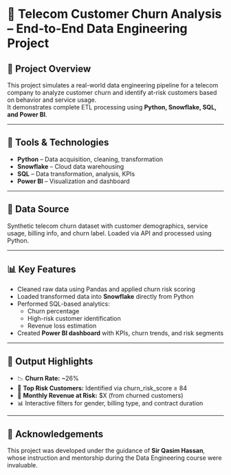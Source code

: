 # 📡 Telecom Customer Churn Analysis – End-to-End Data Engineering Project

## 🧠 Project Overview

This project simulates a real-world data engineering pipeline for a telecom company to analyze customer churn and identify at-risk customers based on behavior and service usage.  
It demonstrates complete ETL processing using **Python, Snowflake, SQL, and Power BI**.

---

## 🔧 Tools & Technologies

- **Python** – Data acquisition, cleaning, transformation
- **Snowflake** – Cloud data warehousing
- **SQL** – Data transformation, analysis, KPIs
- **Power BI** – Visualization and dashboard

---

## 🔗 Data Source

Synthetic telecom churn dataset with customer demographics, service usage, billing info, and churn label. Loaded via API and processed using Python.

---

## 📊 Key Features

- Cleaned raw data using Pandas and applied churn risk scoring
- Loaded transformed data into **Snowflake** directly from Python
- Performed SQL-based analytics:
  - Churn percentage
  - High-risk customer identification
  - Revenue loss estimation
- Created **Power BI dashboard** with KPIs, churn trends, and risk segments

---

## 🏁 Output Highlights

- 📉 **Churn Rate:** ~26%
- 🧍 **Top Risk Customers:** Identified via churn_risk_score ≥ 84
- 💸 **Monthly Revenue at Risk:** $X (from churned customers)
- 📊 Interactive filters for gender, billing type, and contract duration

---

## 🙏 Acknowledgements

This project was developed under the guidance of **Sir Qasim Hassan**, whose instruction and mentorship during the Data Engineering course were invaluable.
